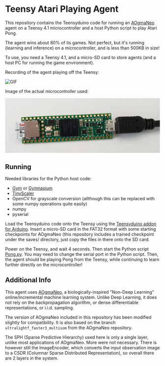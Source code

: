 # Teensy Atari Playing Agent

This repository contains the Teensyduino code for running an [AOgmaNeo](https://github.com/ogmacorp/AOgmaNeo) agent on a Teensy 4.1 microcontroller and a host Python script to play Atari Pong.

The agent wins about 80% of its games. Not perfect, but it's running (learning and inference) on a microcontroller, and is less than 500KB in size!

To use, you need a Teensy 4.1, and a micro-SD card to store agents (and a host PC for running the game environment).

Recording of the agent playing off the Teensy:

![GIF](./media/teensypong.gif)

Image of the actual microcontroller used:

![Image](./media/teensy.jpg)

## Running

Needed libraries for the Python host code:

- [Gym](https://github.com/openai/gym) or [Gymnasium](https://github.com/Farama-Foundation/Gymnasium)
- [TinyScaler](https://github.com/Farama-Foundation/TinyScaler)
- OpenCV for grayscale conversion (allthough this can be replaced with some numpy operations quite easily)
- numpy
- pyserial

Load the Teensyduino code onto the Teensy using the [Teensyduino addon for Arduino](https://www.pjrc.com/teensy/teensyduino.html). Insert a micro-SD card in the FAT32 format with some starting checkpoints for AOgmaNeo (this repository includes a trained checkpoint under the saves/ directory, just copy the files in there onto the SD card.

Power on the Teensy, and wait 4 seconds. Then start the Python script [Pong.py](./Pong.py). You may need to change the serial port in the Python script. Then, the agent should be playing Pong from the Teensy, while continuing to learn further directly on the microcontroller!

## Additional Info

This agent uses [AOgmaNeo](https://github.com/ogmacorp/AOgmaNeo), a biologically-inspired "Non-Deep Learning" online/incremental machine learning system. Unlike Deep Learning, it does not rely on the backpropagation algorithm, or dense differentiable representations, or i.i.d. sampling.

The version of AOgmaNeo included in this repository has been modified slightly for compatibility. It is also based on the branch `ultralightf_faster3_multisom` from the AOgmaNeo repository.

The SPH (Sparse Predictive Hierarchy) used here is only a single layer, unlike most applications of AOgmaNeo. More were not necessary. There is however still the ImageEncoder, which converts the input observation image to a CSDR (Columnar Sparse Distributed Representation), so overall there are 2 layers in the system.
